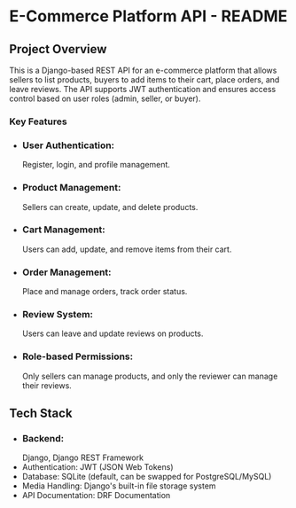 # E-Commerce Platform API - README
## Project Overview
This is a Django-based REST API for an e-commerce platform that allows sellers to list products, buyers to add items to their cart, place orders, and leave reviews. The API supports JWT authentication and ensures access control based on user roles (admin, seller, or buyer).

### Key Features
- ### User Authentication:
  Register, login, and profile management.
- ### Product Management:
  Sellers can create, update, and delete products.
- ### Cart Management:
  Users can add, update, and remove items from their cart.
- ### Order Management:
  Place and manage orders, track order status.
- ### Review System:
  Users can leave and update reviews on products.
- ### Role-based Permissions:
  Only sellers can manage products, and only the reviewer can manage their reviews.

## Tech Stack
- ### Backend:
  Django, Django REST Framework
- Authentication: JWT (JSON Web Tokens)
- Database: SQLite (default, can be swapped for PostgreSQL/MySQL)
- Media Handling: Django's built-in file storage system
- API Documentation: DRF Documentation
